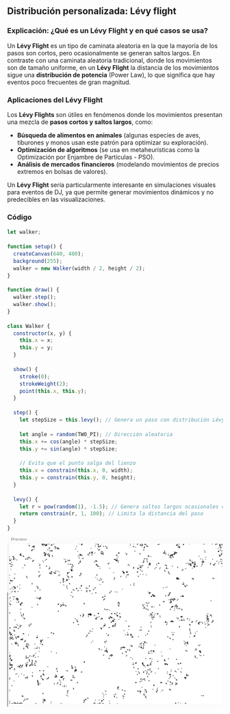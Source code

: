 ## Distribución personalizada: Lévy flight
### **Explicación: ¿Qué es un Lévy Flight y en qué casos se usa?**

Un **Lévy Flight** es un tipo de caminata aleatoria en la que la mayoría de los pasos son cortos, pero ocasionalmente se generan saltos largos. En contraste con una caminata aleatoria tradicional, donde los movimientos son de tamaño uniforme, en un **Lévy Flight** la distancia de los movimientos sigue una **distribución de potencia** (Power Law), lo que significa que hay eventos poco frecuentes de gran magnitud.

### **Aplicaciones del Lévy Flight**

Los **Lévy Flights** son útiles en fenómenos donde los movimientos presentan una mezcla de **pasos cortos y saltos largos**, como:

-   **Búsqueda de alimentos en animales** (algunas especies de aves, tiburones y monos usan este patrón para optimizar su exploración).
-   **Optimización de algoritmos** (se usa en metaheurísticas como la Optimización por Enjambre de Partículas - PSO).
-   **Análisis de mercados financieros** (modelando movimientos de precios extremos en bolsas de valores).

Un **Lévy Flight** sería particularmente interesante en simulaciones visuales para eventos de DJ, ya que permite generar movimientos dinámicos y no predecibles en las visualizaciones.

### Código
```js
let walker;

function setup() {
  createCanvas(640, 480);
  background(255);
  walker = new Walker(width / 2, height / 2);
}

function draw() {
  walker.step();
  walker.show();
}

class Walker {
  constructor(x, y) {
    this.x = x;
    this.y = y;
  }

  show() {
    stroke(0);
    strokeWeight(2);
    point(this.x, this.y);
  }

  step() {
    let stepSize = this.levy(); // Genera un paso con distribución Lévy

    let angle = random(TWO_PI); // Dirección aleatoria
    this.x += cos(angle) * stepSize;
    this.y += sin(angle) * stepSize;

    // Evita que el punto salga del lienzo
    this.x = constrain(this.x, 0, width);
    this.y = constrain(this.y, 0, height);
  }

  levy() {
    let r = pow(random(1), -1.5); // Genera saltos largos ocasionales con distribución de potencia
    return constrain(r, 1, 100); // Limita la distancia del paso
  }
}

```
![Resultado del codigo modificado](../../../../assets/LevyFlight.png)
